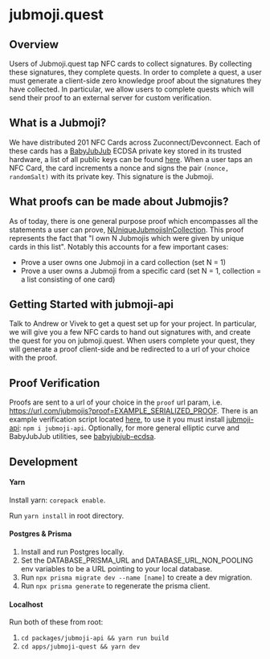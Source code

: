 # jubmoji.quest

## Overview

Users of Jubmoji.quest tap NFC cards to collect signatures. By collecting these signatures, they complete quests. In order to complete a quest, a user must generate a client-side zero knowledge proof about the signatures they have collected. In particular, we allow users to complete quests which will send their proof to an external server for custom verification.

## What is a Jubmoji?

We have distributed 201 NFC Cards across Zuconnect/Devconnect. Each of these cards has a [BabyJubJub](https://eips.ethereum.org/EIPS/eip-2494) ECDSA private key stored in its trusted hardware, a list of all public keys can be found [here](https://github.com/jubmoji/jubmoji.quest/blob/main/packages/jubmoji-api/src/data/cardPubKeys.ts). When a user taps an NFC Card, the card increments a nonce and signs the pair `(nonce, randomSalt)` with its private key. This signature is the Jubmoji.

## What proofs can be made about Jubmojis?

As of today, there is one general purpose proof which encompasses all the statements a user can prove, [NUniqueJubmojisInCollection](https://github.com/jubmoji/jubmoji.quest/blob/5d163d80a6cf672fef3a27022abbf6d0244abfe4/packages/jubmoji-api/src/proofs.ts#L192). This proof represents the fact that "I own N Jubmojis which were given by unique cards in this list". Notably this accounts for a few important cases:

- Prove a user owns one Jubmoji in a card collection (set N = 1)
- Prove a user owns a Jubmoji from a specific card (set N = 1, collection = a list consisting of one card)

## Getting Started with jubmoji-api

Talk to Andrew or Vivek to get a quest set up for your project. In particular, we will give you a few NFC cards to hand out signatures with, and create the quest for you on jubmoji.quest. When users complete your quest, they will generate a proof client-side and be redirected to a url of your choice with the proof.

## Proof Verification

Proofs are sent to a url of your choice in the `proof` url param, i.e. https://url.com/jubmojis?proof=EXAMPLE_SERIALIZED_PROOF. There is an example verification script located [here](https://github.com/jubmoji/jubmoji.quest/blob/main/apps/jubmoji-quest/src/examples/exampleVerification.ts), to use it you must install [jubmoji-api](https://github.com/jubmoji/jubmoji.quest/tree/main/packages/jubmoji-api): `npm i jubmoji-api`. Optionally, for more general elliptic curve and BabyJubJub utilities, see [babyjubjub-ecdsa](https://github.com/jubmoji/babyjubjub-ecdsa/tree/main).

## Development

#### Yarn

Install yarn: `corepack enable`.

Run `yarn install` in root directory.

#### Postgres & Prisma

1.  Install and run Postgres locally.
2.  Set the DATABASE_PRISMA_URL and DATABASE_URL_NON_POOLING env variables to be a URL pointing to your local database.
3.  Run `npx prisma migrate dev --name [name]` to create a dev migration.
4.  Run `npx prisma generate` to regenerate the prisma client.

#### Localhost

Run both of these from root:

1. `cd packages/jubmoji-api && yarn run build`
2. `cd apps/jubmoji-quest && yarn dev`
